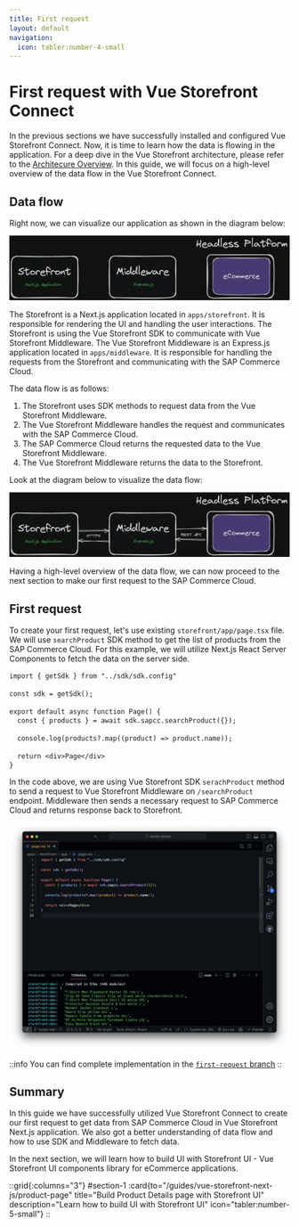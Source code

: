 ```yaml
---
title: First request
layout: default
navigation:
  icon: tabler:number-4-small
---
```


# First request with Vue Storefront Connect

In the previous sections we have successfully installed and configured Vue Storefront Connect. Now, it is time to learn how the data is flowing in the application. For a deep dive in the Vue Storefront architecture, please refer to the [Architecure Overview](/general/basics/architecture). In this guide, we will focus on a high-level overview of the data flow in the Vue Storefront Connect.

## Data flow

Right now, we can visualize our application as shown in the diagram below:

![Vue Storefront Application](./images/vsf-app-1.png)

The Storefront is a Next.js application located in `apps/storefront`. It is responsible for rendering the UI and handling the user interactions. The Storefront is using the Vue Storefront SDK to communicate with Vue Storefront Middleware. The Vue Storefront Middleware is an Express.js application located in `apps/middleware`. It is responsible for handling the requests from the Storefront and communicating with the SAP Commerce Cloud.

The data flow is as follows:

1. The Storefront uses SDK methods to request data from the Vue Storefront Middleware.
2. The Vue Storefront Middleware handles the request and communicates with the SAP Commerce Cloud.
3. The SAP Commerce Cloud returns the requested data to the Vue Storefront Middleware.
4. The Vue Storefront Middleware returns the data to the Storefront.

Look at the diagram below to visualize the data flow:

![Vue Storefront Data Flow](./images/vsf-app-2.png)

Having a high-level overview of the data flow, we can now proceed to the next section to make our first request to the SAP Commerce Cloud.

## First request

To create your first request, let's use existing `storefront/app/page.tsx` file. We will use `searchProduct` SDK method to get the list of products from the SAP Commerce Cloud. For this example, we will utilize Next.js React Server Components to fetch the data on the server side.

```tsx
import { getSdk } from "../sdk/sdk.config"

const sdk = getSdk();

export default async function Page() {
  const { products } = await sdk.sapcc.searchProduct({});

  console.log(products?.map((product) => product.name));

  return <div>Page</div>
}
```

In the code above, we are using Vue Storefront SDK `serachProduct` method to send a request to Vue Storefront Middleware on `/searchProduct` endpoint. Middleware then sends a necessary request to SAP Commerce Cloud and returns response back to Storefront.

![First Request](./images/vsf-app-3.png)

::info
You can find complete implementation in the [`first-request` branch](https://github.com/vuestorefront-community/nextjs-starter/tree/first-request)
::

## Summary

In this guide we have successfully utilized Vue Storefront Connect to create our first request to get data from SAP Commerce Cloud in Vue Storefront Next.js application. We also got a better understanding of data flow and how to use SDK and Middleware to fetch data. 

In the next section, we will learn how to build UI with Storefront UI - Vue Storefront UI components library for eCommerce applications.

::grid{:columns="3"}
#section-1
:card{to="/guides/vue-storefront-next-js/product-page" title="Build Product Details page with Storefront UI" description="Learn how to build UI with Storefront UI" icon="tabler:number-5-small"}
::